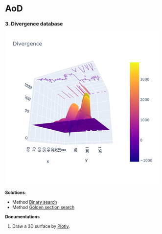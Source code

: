 # AoD

### 3. Divergence database

![Alt text](result/newplot.png?raw=true "Divergence Thread")

**Solutions**:
+ Method [Binary search](https://en.wikipedia.org/wiki/Binary_search_algorithm)
+ Method [Golden section search](https://en.wikipedia.org/wiki/Golden-section_search)

**Documentations**
1) Draw a 3D surface by [Plotly](https://plot.ly/python/).